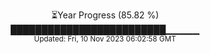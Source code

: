 <p align="center">
⏳Year Progress (85.82 %) <br>
█████████████████████████▁▁▁▁▁ <br>
<sub>Updated: Fri, 10 Nov 2023 06:02:58 GMT</sub>
</p>

